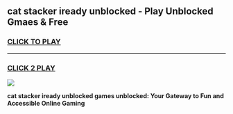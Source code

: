 
## cat stacker iready unblocked - Play Unblocked Gmaes & Free
<h3>
<a href="https://news.freeplayer.one?title=cat_stacker_iready_unblocked&ref=23F">CLICK TO PLAY</a></h3>
<hr>

<h3>
<a href="https://news.freeplayer.one?title=cat_stacker_iready_unblocked&ref=23F">CLICK 2 PLAY</a>
  
</h3>

<a href="https://news.freeplayer.one?title=cat_stacker_iready_unblocked&ref=23F/"><img src="https://clearcache.store/games.png"></a>


**cat stacker iready unblocked games unblocked: Your Gateway to Fun and Accessible Online Gaming**

